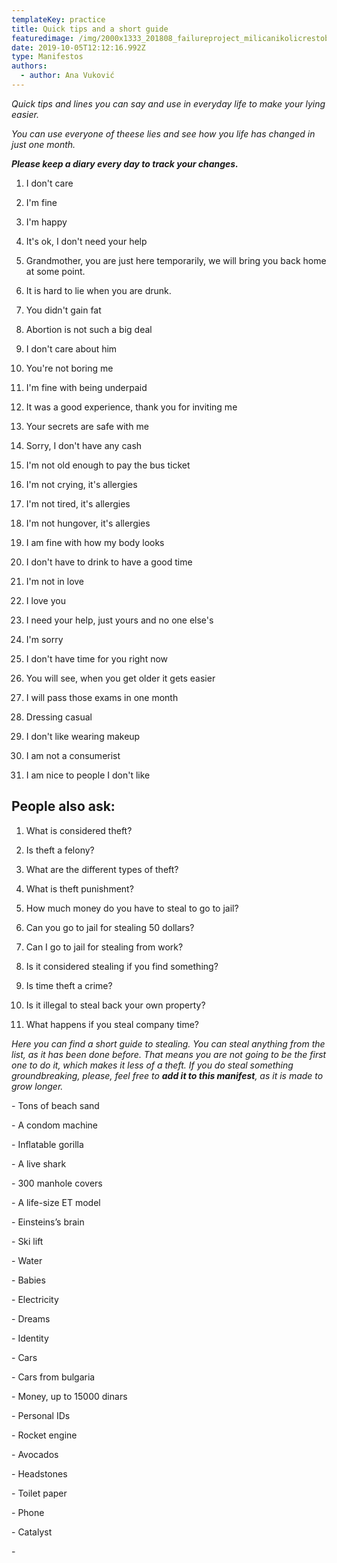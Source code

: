 ```yaml
---
templateKey: practice
title: Quick tips and a short guide
featuredimage: /img/2000x1333_201808_failureproject_milicanikolicrestobbw-29-of-25-.jpg
date: 2019-10-05T12:12:16.992Z
type: Manifestos
authors:
  - author: Ana Vuković
---
```

_Quick tips and lines you can say and use in everyday life to make your lying easier._

_You can use everyone of theese lies and see how you life has changed in just one month._

**_Please keep a diary every day to track your changes._**

1. I don't care

2. I'm fine

3. I'm happy

4. It's ok, I don't need your help

5. Grandmother, you are just here temporarily, we will bring you back home at some point.

6. It is hard to lie when you are drunk.

7. You didn't gain fat

8. Abortion is not such a big deal

9. I don't care about him

10. You're not boring me

11. I'm fine with being underpaid

12. It was a good experience, thank you for inviting me

13. Your secrets are safe with me

14. Sorry, I don't have any cash

15. I'm not old enough to pay the bus ticket

16. I'm not crying, it's allergies

17. I'm not tired, it's allergies

18. I'm not hungover, it's allergies

19. I am fine with how my body looks

20. I don't have to drink to have a good time

21. I'm not in love

22. I love you

23. I need your help, just yours and no one else's

24. I'm sorry

25. I don't have time for you right now

26. You will see, when you get older it gets easier

27. I will pass those exams in one month

28. Dressing casual

29. I don't like wearing makeup

30. I am not a consumerist

31. I am nice to people I don't like

## People also ask:

1. What is considered theft?

2. Is theft a felony?

3. What are the different types of theft?

4. What is theft punishment?

5. How much money do you have to steal to go to jail?

6. Can you go to jail for stealing 50 dollars?

7. Can I go to jail for stealing from work?

8. Is it considered stealing if you find something?

9. Is time theft a crime?

10. Is it illegal to steal back your own property?

11. What happens if you steal company time?

_Here you can find a short guide to stealing. You can steal anything from the list, as it has been done before. That means you are not going to be the first one to do it, which makes it less of a theft. If you do steal something groundbreaking, please, feel free to **add it to this manifest**, as it is made to grow longer._

\- Tons of beach sand

\- A condom machine

\- Inflatable gorilla

\- A live shark

\- 300 manhole covers

\- A life-size ET model

\- Einsteins’s brain

\- Ski lift

\- Water

\- Babies

\- Electricity

\- Dreams

\- Identity

\- Cars

\- Cars from bulgaria

\- Money, up to 15000 dinars

\- Personal IDs

\- Rocket engine

\- Avocados

\- Headstones

\- Toilet paper

\- Phone

\- Catalyst

\-
